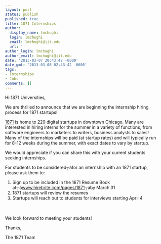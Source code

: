 ```yaml
---
layout: post
status: publish
published: true
title: 1871 Internships
author:
  display_name: lmchughi
  login: lmchughi
  email: lmchughi@iit.edu
  url: ''
author_login: lmchughi
author_email: lmchughi@iit.edu
date: '2013-03-07 20:43:42 -0600'
date_gmt: '2013-03-08 02:43:42 -0600'
tags:
- Internships
- Jobs
comments: []
---
```

<p>Hi 1871 Universities,</p>
<p>We are thrilled to announce that we are beginning the internship hiring process for 1871 startups!</p>
<p><a href="http://r20.rs6.net/tn.jsp?e=001oO2B4Wh9TgKLRJfUN2TMidjjKV-nperRfXpTjiFYaZKyprHugotOJvL6yrFKO1e0o60yRNF6Di6fS2iCV_mft81Buo7KHcUNP2le8-KxcsI=" target="_blank">1871</a> is home to 220 digital startups in downtown Chicago. Many are interested in hiring interns for the summer in a variety of functions, from software engineers to marketers to writers, business analysts to sales! Many of the internships will be paid (at startup rates) and will typically run for 8-12 weeks during the summer, with exact dates to vary by startup.</p>
<p>We would appreciate if you can share this with your current students seeking internships.</p>
<p>For students to be considered┬&aacute;for an internship with an 1871 startup, please ask them to:</p>
<ol start="1">
<li>Sign up to be included in the 1871 Resume Book at┬&aacute;<a href="http://r20.rs6.net/tn.jsp?e=001oO2B4Wh9TgLBgBdsbAkfk7DJSAZAXst_-2RbK36jOR7P2l4gHormeLx9b2kfxxsTjEe9zmW8I4bY4rYDSpcbtT2Fy9qFvlChF3xkrqZcllgeF040Y7RWV2ONv6YLJp7e" target="_blank">www.hirebrite.com/pages/1871</a>┬&aacute;by March 31</li>
<li>1871 startups will review the resumes</li>
<li>Startups will reach out to students for interviews starting April 4</li><br />
</ol><br />
We look forward to meeting your students!</p>
<p>Thanks,</p>
<p>The 1871 Team</p>
